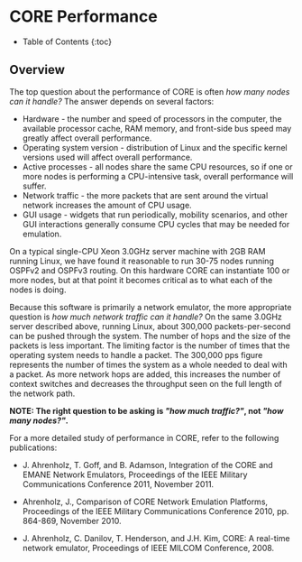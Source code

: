 # CORE Performance

* Table of Contents
{:toc}

## Overview

The top question about the performance of CORE is often *how many nodes can it handle?* The answer depends on several factors:

* Hardware - the number and speed of processors in the computer, the available processor cache, RAM memory, and front-side bus speed may greatly affect overall performance.
* Operating system version - distribution of Linux and the specific kernel versions used will affect overall performance.
* Active processes - all nodes share the same CPU resources, so if one or more nodes is performing a CPU-intensive task, overall performance will suffer.
* Network traffic - the more packets that are sent around the virtual network increases the amount of CPU usage.
* GUI usage - widgets that run periodically, mobility scenarios, and other GUI interactions generally consume CPU cycles that may be needed for emulation.

On a typical single-CPU Xeon 3.0GHz server machine with 2GB RAM running Linux, we have found it reasonable to run 30-75 nodes running OSPFv2 and OSPFv3 routing. On this hardware CORE can instantiate 100 or more nodes, but at that point it becomes critical as to what each of the nodes is doing.

Because this software is primarily a network emulator, the more appropriate question is *how much network traffic can it handle?* On the same 3.0GHz server described above, running Linux, about 300,000 packets-per-second can be pushed through the system. The number of hops and the size of the packets is less important. The limiting factor is the number of times that the operating system needs to handle a packet. The 300,000 pps figure represents the number of times the system as a whole needed to deal with a packet. As more network hops are added, this increases the number of context switches and decreases the throughput seen on the full length of the network path.

**NOTE: The right question to be asking is *"how much traffic?"*, not *"how many nodes?"*.**

For a more detailed study of performance in CORE, refer to the following publications:

* J\. Ahrenholz, T. Goff, and B. Adamson, Integration of the CORE and EMANE Network Emulators, Proceedings of the IEEE Military Communications Conference 2011, November 2011.

* Ahrenholz, J., Comparison of CORE Network Emulation Platforms, Proceedings of the IEEE Military Communications Conference 2010, pp. 864-869, November 2010.

* J\. Ahrenholz, C. Danilov, T. Henderson, and J.H. Kim, CORE: A real-time network emulator, Proceedings of IEEE MILCOM Conference, 2008.
